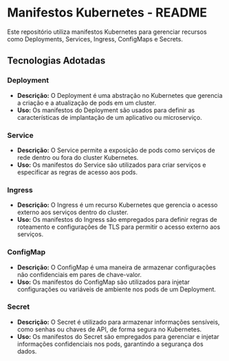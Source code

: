 # Manifestos Kubernetes - README

Este repositório utiliza manifestos Kubernetes para gerenciar recursos como Deployments, Services, Ingress, ConfigMaps e Secrets.

## Tecnologias Adotadas

### Deployment

- **Descrição:** O Deployment é uma abstração no Kubernetes que gerencia a criação e a atualização de pods em um cluster.
- **Uso:** Os manifestos do Deployment são usados para definir as características de implantação de um aplicativo ou microserviço.

### Service

- **Descrição:** O Service permite a exposição de pods como serviços de rede dentro ou fora do cluster Kubernetes.
- **Uso:** Os manifestos do Service são utilizados para criar serviços e especificar as regras de acesso aos pods.

### Ingress

- **Descrição:** O Ingress é um recurso Kubernetes que gerencia o acesso externo aos serviços dentro do cluster.
- **Uso:** Os manifestos do Ingress são empregados para definir regras de roteamento e configurações de TLS para permitir o acesso externo aos serviços.

### ConfigMap

- **Descrição:** O ConfigMap é uma maneira de armazenar configurações não confidenciais em pares de chave-valor.
- **Uso:** Os manifestos do ConfigMap são utilizados para injetar configurações ou variáveis de ambiente nos pods de um Deployment.

### Secret

- **Descrição:** O Secret é utilizado para armazenar informações sensíveis, como senhas ou chaves de API, de forma segura no Kubernetes.
- **Uso:** Os manifestos do Secret são empregados para gerenciar e injetar informações confidenciais nos pods, garantindo a segurança dos dados.



